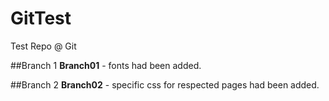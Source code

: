 # GitTest
Test Repo @ Git

##Branch 1
**Branch01** - fonts had been added.

##Branch 2
**Branch02** - specific css for respected pages had been added.